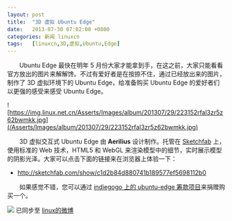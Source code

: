```yaml
---
layout: post
title:	"3D 虚拟 Ubuntu Edge"
date:	2013-07-30 07:02:00 +0800 
categories:	新闻 linuxcn 
tags:	[linuxcn,3D,虚拟,Ubuntu,Edge]
---
```



　　Ubuntu Edge 最快在明年 5 月份大家才能拿到手，在这之前，大家只能看看官方放出的图片来解解馋。不过有爱好者是在按捺不住，通过已经放出来的图片，制作了 3D 虚拟环境下的 Ubuntu Edge，给准备购买 Ubuntu Edge 的爱好者们以更强的感受来感受 Ubuntu Edge。


![https://img.linux.net.cn/Asserts/Images/album/201307/29/223152rfal3zr5z62bwmkk.jpg](/Asserts/Images/album/201307/29/223152rfal3zr5z62bwmkk.jpg)


　　3D 虚拟交互式 Ubuntu Edge 由 **Aerilius** 设计制作。托管在 [Sketchfab](http://sketchfab.com/) 上，使用标准的 Web 技术，HTML5 和 WebGL 来渲染模型中的细节，实时展示模型的阴影光泽。大家可以点击下面的链接来在浏览器上体验一下：


* <http://sketchfab.com/show/c1d2b84d880741b189577ef5698112b0>


　　如果感觉不错，您可以通过 [indiegogo 上的 ubuntu-edge 筹款项目](http://www.indiegogo.com/projects/ubuntu-edge)来捐赠购买一个。


![](https://img.linux.net.cn/xwb/images/bgimg/icon_logo.png) 已同步至 [linux的微博](http://weibo.com/1772191555/A2n9nEJIH)
